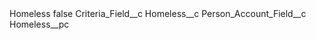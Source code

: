 <?xml version="1.0" encoding="UTF-8"?>
<CustomMetadata xmlns="http://soap.sforce.com/2006/04/metadata" xmlns:xsi="http://www.w3.org/2001/XMLSchema-instance" xmlns:xsd="http://www.w3.org/2001/XMLSchema">
    <label>Homeless</label>
    <protected>false</protected>
    <values>
        <field>Criteria_Field__c</field>
        <value xsi:type="xsd:string">Homeless__c</value>
    </values>
    <values>
        <field>Person_Account_Field__c</field>
        <value xsi:type="xsd:string">Homeless__pc</value>
    </values>
</CustomMetadata>
